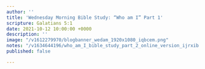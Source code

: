 ```yaml
---
author: ''
title: 'Wednesday Morning Bible Study: “Who am I” Part 1'
scripture: Galatians 5:1
date: 2021-10-12 10:00:00 +0000
description: ''
image: "/v1612279970/blogbanner_wedam_1920x1080_iqbcem.png"
notes: "/v1634644196/who_am_I_bible_study_part_2_online_version_ijrxib.pdf"
published: false

---
```

